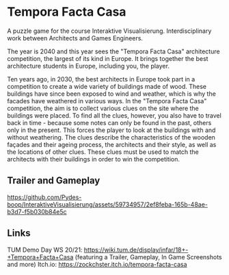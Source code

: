 # Tempora Facta Casa

A puzzle game for the course Interaktive Visualisierung. Interdisciplinary work between Architects and Games Engineers.

The year is 2040 and this year sees the "Tempora Facta Casa" architecture competition, the largest of its kind in Europe. It brings together the best architecture students in Europe, including you, the player. 

Ten years ago, in 2030, the best architects in Europe took part in a competition to create a wide variety of buildings made of wood. These buildings have since been exposed to wind and weather, which is why the facades have weathered in various ways. In the "Tempora Facta Casa" competition, the aim is to collect various clues on the site where the buildings were placed. To find all the clues, however, you also have to travel back in time - because some notes can only be found in the past, others only in the present. This forces the player to look at the buildings with and without weathering. The clues describe the characteristics of the wooden façades and their ageing process, the architects and their style, as well as the locations of other clues. These clues must be used to match the architects with their buildings in order to win the competition.

## Trailer and Gameplay

https://github.com/Pydes-boop/InteraktiveVisualisierung/assets/59734957/2ef8feba-165b-48ae-b3d7-f5b030b84e5c

## Links

TUM Demo Day WS 20/21: https://wiki.tum.de/display/infar/18+-+Tempora+Facta+Casa (featuring a Trailer, Gameplay, In Game Screenshots and more)
Itch.io: https://zockchster.itch.io/tempora-facta-casa
